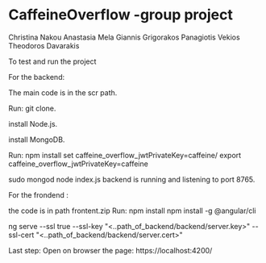 # CaffeineOverflow -group project
Christina Nakou Anastasia Mela Giannis Grigorakos Panagiotis Vekios Theodoros Davarakis

To test and run the project

For the backend:

The main code is in the scr path.

Run: git clone.

install Node.js.

install MongoDB.

Run: npm install set caffeine_overflow_jwtPrivateKey=caffeine/ export caffeine_overflow_jwtPrivateKey=caffeine

sudo mongod node index.js backend is running and listening to port 8765.

For the frondend :

the code is in path frontent.zip Run:
npm install npm install -g @angular/cli

ng serve --ssl true --ssl-key "<..path_of_backend/backend/server.key>" --ssl-cert "<..path_of_backend/backend/server.cert>"

Last step: Open on browser the page: https://localhost:4200/
